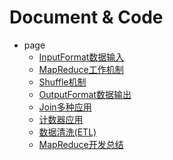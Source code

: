 
# Document & Code

- page
  - [InputFormat数据输入](https://github.com/zozospider/note/blob/master/data-system/Hadoop/Hadoop-video1-MapReduce框架原理-InputFormat数据输入.md)
  - [MapReduce工作机制](https://github.com/zozospider/note/blob/master/data-system/Hadoop/Hadoop-video1-MapReduce框架原理-MapReduce工作机制.md)
  - [Shuffle机制](https://github.com/zozospider/note/blob/master/data-system/Hadoop/Hadoop-video1-MapReduce框架原理-Shuffle机制.md)
  - [OutputFormat数据输出](https://github.com/zozospider/note/blob/master/data-system/Hadoop/Hadoop-video1-MapReduce框架原理-OutputFormat数据输出.md)
  - [Join多种应用](https://github.com/zozospider/note/blob/master/data-system/Hadoop/Hadoop-video1-MapReduce框架原理-Join多种应用.md)
  - [计数器应用](https://github.com/zozospider/note/blob/master/data-system/Hadoop/Hadoop-video1-MapReduce框架原理-计数器应用.md)
  - [数据清洗(ETL)](https://github.com/zozospider/note/blob/master/data-system/Hadoop/Hadoop-video1-MapReduce框架原理-数据清洗(ETL).md)
  - [MapReduce开发总结](https://github.com/zozospider/note/blob/master/data-system/Hadoop/Hadoop-video1-MapReduce框架原理-MapReduce开发总结.md)
